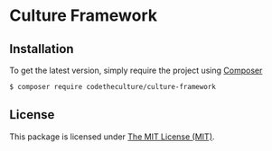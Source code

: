 # Culture Framework

## Installation

To get the latest version, simply require the project using [Composer](http://getcomposer.org)

```bash
$ composer require codetheculture/culture-framework
```

## License

This package is licensed under [The MIT License (MIT)](LICENSE).